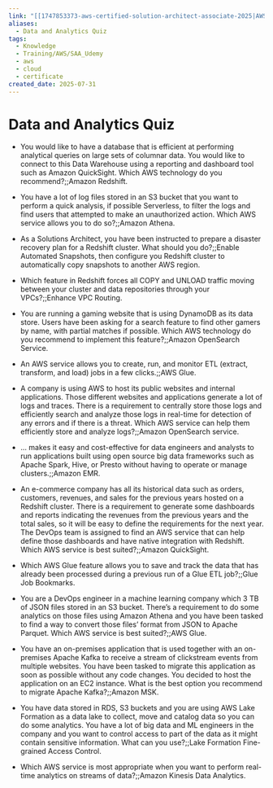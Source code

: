 ```yaml
---
link: "[[1747853373-aws-certified-solution-architect-associate-2025|AWS Certified Solution Architect Associate 2025]]"
aliases:
  - Data and Analytics Quiz
tags:
  - Knowledge
  - Training/AWS/SAA_Udemy
  - aws
  - cloud
  - certificate
created_date: 2025-07-31
---
```

# Data and Analytics Quiz
- You would like to have a database that is efficient at performing analytical queries on large sets of columnar data. You would like to connect to this Data Warehouse using a reporting and dashboard tool such as Amazon QuickSight. Which AWS technology do you recommend?;;Amazon Redshift.
<!--SR:!2025-11-07,39,270-->
- You have a lot of log files stored in an S3 bucket that you want to perform a quick analysis, if possible Serverless, to filter the logs and find users that attempted to make an unauthorized action. Which AWS service allows you to do so?;;Amazon Athena.
<!--SR:!2025-12-12,94,290-->
- As a Solutions Architect, you have been instructed to prepare a disaster recovery plan for a Redshift cluster. What should you do?;;Enable Automated Snapshots, then configure you Redshift cluster to automatically copy snapshots to another AWS region.
<!--SR:!2025-10-25,33,250-->
- Which feature in Redshift forces all COPY and UNLOAD traffic moving between your cluster and data repositories through your VPCs?;;Enhance VPC Routing.
<!--SR:!2025-10-24,18,230-->
- You are running a gaming website that is using DynamoDB as its data store. Users have been asking for a search feature to find other gamers by name, with partial matches if possible. Which AWS technology do you recommend to implement this feature?;;Amazon OpenSearch Service.
<!--SR:!2026-04-06,185,310-->
- An AWS service allows you to create, run, and monitor ETL (extract, transform, and load) jobs in a few clicks.;;AWS Glue.
<!--SR:!2026-07-06,257,330-->
- A company is using AWS to host its public websites and internal applications. Those different websites and applications generate a lot of logs and traces. There is a requirement to centrally store those logs and efficiently search and analyze those logs in real-time for detection of any errors and if there is a threat. Which AWS service can help them efficiently store and analyze logs?;;Amazon OpenSearch service.
<!--SR:!2025-12-11,50,250-->
- ... makes it easy and cost-effective for data engineers and analysts to run applications built using open source big data frameworks such as Apache Spark, Hive, or Presto without having to operate or manage clusters.;;Amazon EMR.
<!--SR:!2025-11-29,81,270-->
- An e-commerce company has all its historical data such as orders, customers, revenues, and sales for the previous years hosted on a Redshift cluster. There is a requirement to generate some dashboards and reports indicating the revenues from the previous years and the total sales, so it will be easy to define the requirements for the next year. The DevOps team is assigned to find an AWS service that can help define those dashboards and have native integration with Redshift. Which AWS service is best suited?;;Amazon QuickSight.
<!--SR:!2026-02-22,153,310-->
- Which AWS Glue feature allows you to save and track the data that has already been processed during a previous run of a Glue ETL job?;;Glue Job Bookmarks.
<!--SR:!2026-03-08,160,310-->
- You are a DevOps engineer in a machine learning company which 3 TB of JSON files stored in an S3 bucket. There’s a requirement to do some analytics on those files using Amazon Athena and you have been tasked to find a way to convert those files’ format from JSON to Apache Parquet. Which AWS service is best suited?;;AWS Glue.
<!--SR:!2026-01-07,107,310-->
- You have an on-premises application that is used together with an on-premises Apache Kafka to receive a stream of clickstream events from multiple websites. You have been tasked to migrate this application as soon as possible without any code changes. You decided to host the application on an EC2 instance. What is the best option you recommend to migrate Apache Kafka?;;Amazon MSK.
<!--SR:!2026-01-09,113,290-->
- You have data stored in RDS, S3 buckets and you are using AWS Lake Formation as a data lake to collect, move and catalog data so you can do some analytics. You have a lot of big data and ML engineers in the company and you want to control access to part of the data as it might contain sensitive information. What can you use?;;Lake Formation Fine-grained Access Control.
<!--SR:!2025-12-09,78,270-->
- Which AWS service is most appropriate when you want to perform real-time analytics on streams of data?;;Amazon Kinesis Data Analytics.
<!--SR:!2025-12-29,95,270-->





